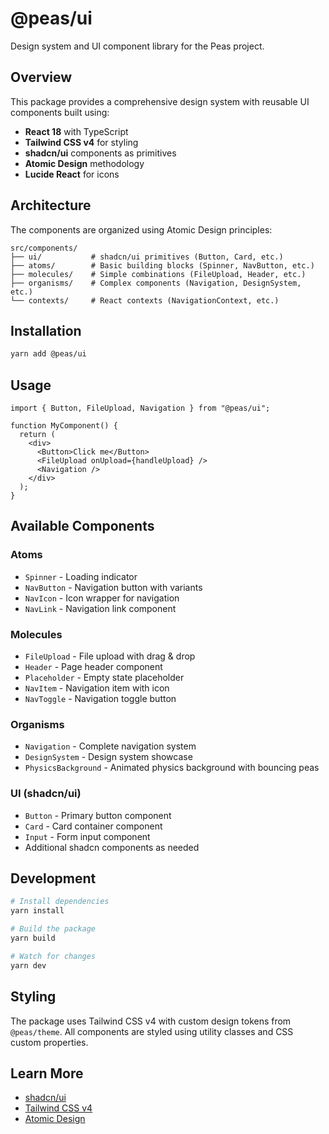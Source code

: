 # @peas/ui

Design system and UI component library for the Peas project.

## Overview

This package provides a comprehensive design system with reusable UI components built using:

- **React 18** with TypeScript
- **Tailwind CSS v4** for styling
- **shadcn/ui** components as primitives
- **Atomic Design** methodology
- **Lucide React** for icons

## Architecture

The components are organized using Atomic Design principles:

```
src/components/
├── ui/           # shadcn/ui primitives (Button, Card, etc.)
├── atoms/        # Basic building blocks (Spinner, NavButton, etc.)
├── molecules/    # Simple combinations (FileUpload, Header, etc.)
├── organisms/    # Complex components (Navigation, DesignSystem, etc.)
└── contexts/     # React contexts (NavigationContext, etc.)
```

## Installation

```bash
yarn add @peas/ui
```

## Usage

```tsx
import { Button, FileUpload, Navigation } from "@peas/ui";

function MyComponent() {
  return (
    <div>
      <Button>Click me</Button>
      <FileUpload onUpload={handleUpload} />
      <Navigation />
    </div>
  );
}
```

## Available Components

### Atoms

- `Spinner` - Loading indicator
- `NavButton` - Navigation button with variants
- `NavIcon` - Icon wrapper for navigation
- `NavLink` - Navigation link component

### Molecules

- `FileUpload` - File upload with drag & drop
- `Header` - Page header component
- `Placeholder` - Empty state placeholder
- `NavItem` - Navigation item with icon
- `NavToggle` - Navigation toggle button

### Organisms

- `Navigation` - Complete navigation system
- `DesignSystem` - Design system showcase
- `PhysicsBackground` - Animated physics background with bouncing peas

### UI (shadcn/ui)

- `Button` - Primary button component
- `Card` - Card container component
- `Input` - Form input component
- Additional shadcn components as needed

## Development

```bash
# Install dependencies
yarn install

# Build the package
yarn build

# Watch for changes
yarn dev
```

## Styling

The package uses Tailwind CSS v4 with custom design tokens from `@peas/theme`. All components are styled using utility classes and CSS custom properties.

## Learn More

- [shadcn/ui](https://ui.shadcn.com/)
- [Tailwind CSS v4](https://tailwindcss.com/docs)
- [Atomic Design](https://bradfrost.com/blog/post/atomic-web-design/)

